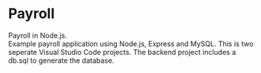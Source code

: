 # Payroll
Payroll in Node.js.<br/>
Example payroll application using Node.js, Express and MySQL.
This is two seperate Visual Studio Code projects. The backend project includes a db.sql to generate the database.
